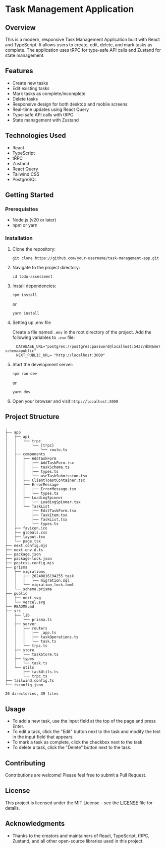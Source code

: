 # Task Management Application

## Overview

This is a modern, responsive Task Management Application built with React and TypeScript. It allows users to create, edit, delete, and mark tasks as complete. The application uses tRPC for type-safe API calls and Zustand for state management.

## Features

- Create new tasks
- Edit existing tasks
- Mark tasks as complete/incomplete
- Delete tasks
- Responsive design for both desktop and mobile screens
- Real-time updates using React Query
- Type-safe API calls with tRPC
- State management with Zustand

## Technologies Used

- React
- TypeScript
- tRPC
- Zustand
- React Query
- Tailwind CSS
- PostgreSQL

## Getting Started

### Prerequisites

- Node.js (v20 or later)
- npm or yarn

### Installation

1. Clone the repository:

   ```
   git clone https://github.com/your-username/task-management-app.git
   ```

2. Navigate to the project directory:

   ```
   cd todo-assessment
   ```

3. Install dependencies:

   ```
   npm install
   ```

   or

   ```
   yarn install
   ```

4. Setting up .env file

   Create a file named `.env` in the root directory of the project.
   Add the following variables to `.env` file:

```
     DATABASE_URL="postgres://postgres:password@localhost:5432/dbName?schema=public"
     NEXT_PUBLIC_URL= "http://localhost:3000"
```

5. Start the development server:

   ```
   npm run dev
   ```

   or

   ```
   yarn dev
   ```

6. Open your browser and visit `http://localhost:3000`

## Project Structure

```
.
├── app
│   ├── api
│   │   └── trpc
│   │       └── [trpc]
│   │           └── route.ts
│   ├── components
│   │   ├── AddTaskForm
│   │   │   ├── AddTaskForm.tsx
│   │   │   ├── taskSchema.ts
│   │   │   ├── types.ts
│   │   │   └── useTaskSubmission.tsx
│   │   ├── ClientToastContainer.tsx
│   │   ├── ErrorMessage
│   │   │   ├── ErrorMessage.tsx
│   │   │   └── types.ts
│   │   ├── LoadingSpinner
│   │   │   └── LoadingSpinner.tsx
│   │   └── TaskList
│   │       ├── EditTaskForm.tsx
│   │       ├── TaskItem.tsx
│   │       ├── TaskList.tsx
│   │       └── types.ts
│   ├── favicon.ico
│   ├── globals.css
│   ├── layout.tsx
│   └── page.tsx
├── next.config.mjs
├── next-env.d.ts
├── package.json
├── package-lock.json
├── postcss.config.mjs
├── prisma
│   ├── migrations
│   │   ├── 20240816194255_task
│   │   │   └── migration.sql
│   │   └── migration_lock.toml
│   └── schema.prisma
├── public
│   ├── next.svg
│   └── vercel.svg
├── README.md
├── src
│   ├── lib
│   │   └── prisma.ts
│   ├── server
│   │   ├── routers
│   │   │   ├── _app.ts
│   │   │   ├── taskOperations.ts
│   │   │   └── task.ts
│   │   └── trpc.ts
│   ├── store
│   │   └── taskStore.ts
│   ├── types
│   │   └── task.ts
│   └── utils
│       ├── taskUtils.ts
│       └── trpc.ts
├── tailwind.config.ts
└── tsconfig.json

20 directories, 39 files

```

## Usage

- To add a new task, use the input field at the top of the page and press Enter.
- To edit a task, click the "Edit" button next to the task and modify the text in the input field that appears.
- To mark a task as complete, click the checkbox next to the task.
- To delete a task, click the "Delete" button next to the task.

## Contributing

Contributions are welcome! Please feel free to submit a Pull Request.

## License

This project is licensed under the MIT License - see the [LICENSE](LICENSE) file for details.

## Acknowledgments

- Thanks to the creators and maintainers of React, TypeScript, tRPC, Zustand, and all other open-source libraries used in this project.
